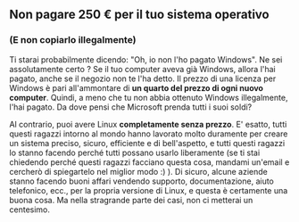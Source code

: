 <?php require("../../entete.php"); ?> <?php require("../../base.php"); ?>

<div id="corps">

<h2>Non pagare 250 € per il tuo sistema operativo</h2>

<h3>(E non copiarlo illegalmente)</h3>

<p>Ti starai probabilmente dicendo: "Oh, io non l'ho pagato Windows". Ne sei assolutamente certo 
? Se il tuo computer aveva già Windows, allora l'hai pagato, anche se il negozio non te l'ha detto. 
Il prezzo di una licenza per Windows è pari all'ammontare di <b>un quarto del prezzo di ogni nuovo 
computer</b>. Quindi, a meno che tu non abbia ottenuto Windows illegalmente, l'hai pagato. Da dove 
pensi che Microsoft prenda tutti i suoi soldi?</p>

<p>Al contrario, puoi avere Linux <b>completamente senza prezzo</b>. E' esatto, tutti questi 
ragazzi intorno al mondo hanno lavorato molto duramente per creare un sistema preciso, sicuro, 
efficiente e di bell'aspetto, e tutti questi ragazzi lo stanno facendo perché tutti possano 
usarlo liberamente (se ti stai chiedendo perché questi ragazzi facciano questa cosa, mandami 
un'email e cercherò di spiegartelo nel miglior modo :) ). Di sicuro, alcune aziende stanno 
facendo buoni affari vendendo supporto, documentazione, aiuto telefonico, ecc., per la propria 
versione di Linux, e questa è certamente una buona cosa. Ma nella stragrande parte dei casi, non
ci metterai un centesimo.</p>

</div>
</body>
</html>
